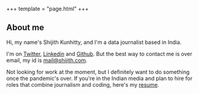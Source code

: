 +++
template = "page.html"
+++

## About me

Hi, my name's Shijith Kunhitty, and I'm a data journalist based in India. 

I'm on [Twitter](https://twitter.com/shijith), [Linkedin](https://www.linkedin.com/in/shijith/) and [Github](https://github.com/shijithpk/). But the best way to contact me is over email, my id is mail@shijith.com. 

Not looking for work at the moment, but I definitely want to do something once the pandemic's over. If you're in the Indian media and plan to hire for roles that combine journalism and coding, here's my [resume](https://www.dropbox.com/s/9h55igvtgm3ztcy/shijith_resume_may_2021.pdf?dl=1).
